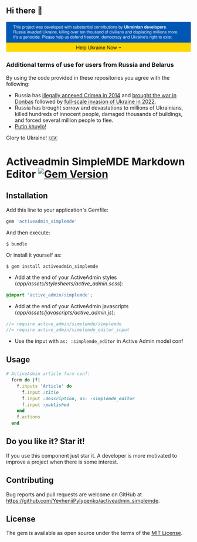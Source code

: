 ## Hi there 👋

[![SWUbanner](https://raw.githubusercontent.com/vshymanskyy/StandWithUkraine/main/banner-direct.svg)](https://github.com/vshymanskyy/StandWithUkraine/blob/main/docs/README.md)

### Additional terms of use for users from Russia and Belarus

By using the code provided in these repositories you agree with the following:
* Russia has [illegally annexed Crimea in 2014](https://en.wikipedia.org/wiki/Annexation_of_Crimea_by_the_Russian_Federation) and [brought the war in Donbas](https://en.wikipedia.org/wiki/War_in_Donbas) followed by [full-scale invasion of Ukraine in 2022](https://en.wikipedia.org/wiki/2022_Russian_invasion_of_Ukraine).
* Russia has brought sorrow and devastations to millions of Ukrainians, killed hundreds of innocent people, damaged thousands of buildings, and forced several million people to flee.
* [Putin khuylo!](https://en.wikipedia.org/wiki/Putin_khuylo!)

Glory to Ukraine! 🇺🇦

# Activeadmin SimpleMDE Markdown Editor [![Gem Version](https://badge.fury.io/rb/activeadmin_simplemde.svg)](https://badge.fury.io/rb/activeadmin_simplemde)


## Installation

Add this line to your application's Gemfile:
```ruby
gem 'activeadmin_simplemde'
```

And then execute:

    $ bundle

Or install it yourself as:

    $ gem install activeadmin_simplemde


- Add at the end of your ActiveAdmin styles (_app/assets/stylesheets/active_admin.scss_):
```css
@import 'active_admin/simplemde';
```
- Add at the end of your ActiveAdmin javascripts (_app/assets/javascripts/active_admin.js_):
```js
//= require active_admin/simplemde/simplemde
//= require active_admin/simplemde_editor_input
```
- Use the input with `as: :simplemde_editor` in Active Admin model conf



## Usage

```ruby
# ActiveAdmin article form conf:
  form do |f|
    f.inputs 'Article' do
      f.input :title
      f.input :description, as: :simplemde_editor
      f.input :published
    end
    f.actions
  end
```

## Do you like it? Star it!

If you use this component just star it. A developer is more motivated to improve a project when there is some interest.

## Contributing

Bug reports and pull requests are welcome on GitHub at https://github.com/YevheniiPylypenko/activeadmin_simplemde.

## License

The gem is available as open source under the terms of the [MIT License](https://opensource.org/licenses/MIT).
